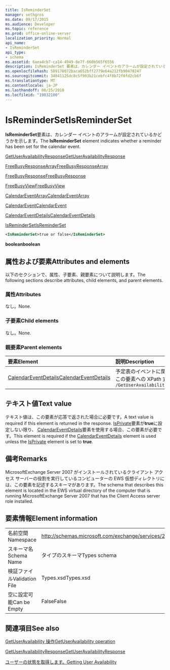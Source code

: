 ```yaml
---
title: IsReminderSet
manager: sethgros
ms.date: 09/17/2015
ms.audience: Developer
ms.topic: reference
ms.prod: office-online-server
localization_priority: Normal
api_name:
- IsReminderSet
api_type:
- schema
ms.assetid: 6aea4cb7-ca14-4949-8e7f-660b565f6556
description: IsReminderSet 要素は、カレンダー イベントのアラームが設定されているかどうかを示します。
ms.openlocfilehash: 589178072baca652bff2779e64a212fb90478247
ms.sourcegitcommit: 34041125dc8c5f993b21cebfc4f8b72f0fd2cb6f
ms.translationtype: MT
ms.contentlocale: ja-JP
ms.lasthandoff: 06/25/2018
ms.locfileid: "19832100"
---
```

# <a name="isreminderset"></a><span data-ttu-id="0f77f-103">IsReminderSet</span><span class="sxs-lookup"><span data-stu-id="0f77f-103">IsReminderSet</span></span>

<span data-ttu-id="0f77f-104">**IsReminderSet**要素は、カレンダー イベントのアラームが設定されているかどうかを示します。</span><span class="sxs-lookup"><span data-stu-id="0f77f-104">The **IsReminderSet** element indicates whether a reminder has been set for the calendar event.</span></span> 
  
[<span data-ttu-id="0f77f-105">GetUserAvailabilityResponse</span><span class="sxs-lookup"><span data-stu-id="0f77f-105">GetUserAvailabilityResponse</span></span>](getuseravailabilityresponse.md)
  
[<span data-ttu-id="0f77f-106">FreeBusyResponseArray</span><span class="sxs-lookup"><span data-stu-id="0f77f-106">FreeBusyResponseArray</span></span>](freebusyresponsearray.md)
  
[<span data-ttu-id="0f77f-107">FreeBusyResponse</span><span class="sxs-lookup"><span data-stu-id="0f77f-107">FreeBusyResponse</span></span>](freebusyresponse.md)
  
[<span data-ttu-id="0f77f-108">FreeBusyView</span><span class="sxs-lookup"><span data-stu-id="0f77f-108">FreeBusyView</span></span>](freebusyview.md)
  
[<span data-ttu-id="0f77f-109">CalendarEventArray</span><span class="sxs-lookup"><span data-stu-id="0f77f-109">CalendarEventArray</span></span>](calendareventarray.md)
  
[<span data-ttu-id="0f77f-110">CalendarEvent</span><span class="sxs-lookup"><span data-stu-id="0f77f-110">CalendarEvent</span></span>](calendarevent.md)
  
[<span data-ttu-id="0f77f-111">CalendarEventDetails</span><span class="sxs-lookup"><span data-stu-id="0f77f-111">CalendarEventDetails</span></span>](calendareventdetails.md)
  
[<span data-ttu-id="0f77f-112">IsReminderSet</span><span class="sxs-lookup"><span data-stu-id="0f77f-112">IsReminderSet</span></span>](isreminderset.md)
  
```xml
<IsReminderSet>true or false</IsReminderSet>
```

 <span data-ttu-id="0f77f-113">**boolean**</span><span class="sxs-lookup"><span data-stu-id="0f77f-113">**boolean**</span></span>
## <a name="attributes-and-elements"></a><span data-ttu-id="0f77f-114">属性および要素</span><span class="sxs-lookup"><span data-stu-id="0f77f-114">Attributes and elements</span></span>

<span data-ttu-id="0f77f-115">以下のセクションで、属性、子要素、親要素について説明します。</span><span class="sxs-lookup"><span data-stu-id="0f77f-115">The following sections describe attributes, child elements, and parent elements.</span></span>
  
### <a name="attributes"></a><span data-ttu-id="0f77f-116">属性</span><span class="sxs-lookup"><span data-stu-id="0f77f-116">Attributes</span></span>

<span data-ttu-id="0f77f-117">なし。</span><span class="sxs-lookup"><span data-stu-id="0f77f-117">None.</span></span>
  
### <a name="child-elements"></a><span data-ttu-id="0f77f-118">子要素</span><span class="sxs-lookup"><span data-stu-id="0f77f-118">Child elements</span></span>

<span data-ttu-id="0f77f-119">なし。</span><span class="sxs-lookup"><span data-stu-id="0f77f-119">None.</span></span>
  
### <a name="parent-elements"></a><span data-ttu-id="0f77f-120">親要素</span><span class="sxs-lookup"><span data-stu-id="0f77f-120">Parent elements</span></span>

|<span data-ttu-id="0f77f-121">**要素**</span><span class="sxs-lookup"><span data-stu-id="0f77f-121">**Element**</span></span>|<span data-ttu-id="0f77f-122">**説明**</span><span class="sxs-lookup"><span data-stu-id="0f77f-122">**Description**</span></span>|
|:-----|:-----|
|[<span data-ttu-id="0f77f-123">CalendarEventDetails</span><span class="sxs-lookup"><span data-stu-id="0f77f-123">CalendarEventDetails</span></span>](calendareventdetails.md) <br/> |<span data-ttu-id="0f77f-124">予定表のイベントに関する追加情報を提供します。</span><span class="sxs-lookup"><span data-stu-id="0f77f-124">Provides additional information about a calendar event.</span></span>  <br/> <span data-ttu-id="0f77f-125">この要素への XPath 式は、次のようにします。</span><span class="sxs-lookup"><span data-stu-id="0f77f-125">The following is the XPath expression to this element:</span></span>  <br/>  `/GetUserAvailabilityResponse/FreeBusyResponseArray/FreeBusyResponse/FreeBusyView/CalendarEventArray/CalendarEvent[i]/CalendarEventDetails` <br/> |
   
## <a name="text-value"></a><span data-ttu-id="0f77f-126">テキスト値</span><span class="sxs-lookup"><span data-stu-id="0f77f-126">Text value</span></span>

<span data-ttu-id="0f77f-127">テキスト値は、この要素が応答で返された場合に必要です。</span><span class="sxs-lookup"><span data-stu-id="0f77f-127">A text value is required if this element is returned in the response.</span></span> <span data-ttu-id="0f77f-128">[IsPrivate](isprivate.md)要素が**true**に設定しない限り、 [CalendarEventDetails](calendareventdetails.md)要素を使用する場合、この要素が必要です。</span><span class="sxs-lookup"><span data-stu-id="0f77f-128">This element is required if the [CalendarEventDetails](calendareventdetails.md) element is used unless the [IsPrivate](isprivate.md) element is set to **true**.</span></span>
  
## <a name="remarks"></a><span data-ttu-id="0f77f-129">備考</span><span class="sxs-lookup"><span data-stu-id="0f77f-129">Remarks</span></span>

<span data-ttu-id="0f77f-130">MicrosoftExchange Server 2007 がインストールされているクライアント アクセス サーバーの役割を実行しているコンピューターの EWS 仮想ディレクトリには、この要素を記述するスキーマがあります。</span><span class="sxs-lookup"><span data-stu-id="0f77f-130">The schema that describes this element is located in the EWS virtual directory of the computer that is running MicrosoftExchange Server 2007 that has the Client Access server role installed.</span></span>
  
## <a name="element-information"></a><span data-ttu-id="0f77f-131">要素情報</span><span class="sxs-lookup"><span data-stu-id="0f77f-131">Element information</span></span>

|||
|:-----|:-----|
|<span data-ttu-id="0f77f-132">名前空間</span><span class="sxs-lookup"><span data-stu-id="0f77f-132">Namespace</span></span>  <br/> |http://schemas.microsoft.com/exchange/services/2006/types  <br/> |
|<span data-ttu-id="0f77f-133">スキーマ名</span><span class="sxs-lookup"><span data-stu-id="0f77f-133">Schema Name</span></span>  <br/> |<span data-ttu-id="0f77f-134">タイプのスキーマ</span><span class="sxs-lookup"><span data-stu-id="0f77f-134">Types schema</span></span>  <br/> |
|<span data-ttu-id="0f77f-135">検証ファイル</span><span class="sxs-lookup"><span data-stu-id="0f77f-135">Validation File</span></span>  <br/> |<span data-ttu-id="0f77f-136">Types.xsd</span><span class="sxs-lookup"><span data-stu-id="0f77f-136">Types.xsd</span></span>  <br/> |
|<span data-ttu-id="0f77f-137">空に設定可能</span><span class="sxs-lookup"><span data-stu-id="0f77f-137">Can be Empty</span></span>  <br/> |<span data-ttu-id="0f77f-138">False</span><span class="sxs-lookup"><span data-stu-id="0f77f-138">False</span></span>  <br/> |
   
## <a name="see-also"></a><span data-ttu-id="0f77f-139">関連項目</span><span class="sxs-lookup"><span data-stu-id="0f77f-139">See also</span></span>



[<span data-ttu-id="0f77f-140">GetUserAvailability 操作</span><span class="sxs-lookup"><span data-stu-id="0f77f-140">GetUserAvailability operation</span></span>](getuseravailability-operation.md)
  
[<span data-ttu-id="0f77f-141">GetUserAvailabilityResponse</span><span class="sxs-lookup"><span data-stu-id="0f77f-141">GetUserAvailabilityResponse</span></span>](getuseravailabilityresponse.md)


[<span data-ttu-id="0f77f-142">ユーザーの状態を取得します。</span><span class="sxs-lookup"><span data-stu-id="0f77f-142">Getting User Availability</span></span>](http://msdn.microsoft.com/library/d4133fcb-9b0f-4e6b-aadf-a389da83516a%28Office.15%29.aspx)

